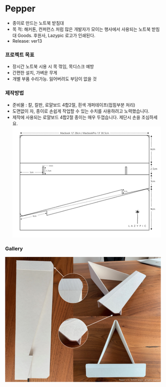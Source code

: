 # Pepper
- 종이로 만드는 노트북 받침대
- 목 적: 해커톤, 컨퍼런스 처럼 많은 개발자가 모이는 행사에서 사용되는 노트북 받침대 Goods. 후원사, Lazypic 로고가 인쇄된다.
- Release: ver13

### 프로젝트 목표
- 장시간 노트북 시용 시 목 꺾임, 목디스크 예방
- 간편한 설치, 가벼운 무게
- 개별 부품 수리가능. 잃어버려도 부담이 없을 것

### 제작방법
- 준비물 : 칼, 칼판, 로얄보드 4합2절, 흰색 개퍼테이프(접힘부분 처리)
- 도면없이 자, 종이로 손쉽게 작업할 수 있는 수치를 사용하려고 노력했습니다.
- 제작에 사용되는 로얄보드 4합2절 종이는 매우 두껍습니다. 제단시 손을 조심하세요.
![cad](/cad/pepper_v13_w02.png)

### Gallery
![photo](/image/pepper_v13.png)

